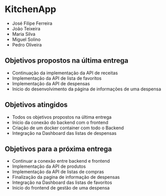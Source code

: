 # KitchenApp

- José Filipe Ferreira
- João Teixeira
- Maria Silva
- Miguel Solino
- Pedro Oliveira

## Objetivos propostos na última entrega

- Continuação da implementação da API de receitas
- Implementação da API de lista de favoritos
- Implementação da API de despensas 
- Inicio do desenvolvimento da página de informações de uma despensa

## Objetivos atingidos

- Todos os objetivos propostos na última entrega
- Inicio da conexão do backend com o frontend
- Criação de um docker container com todo o Backend
- Integração na Dashboard das listas de despensas

## Objetivos para a próxima entrega

- Continuar a conexão entre backend e frontend
- Implementação da API de produtos
- Implementação da API de listas de compras
- Finalização da pagina de informação de despensas
- Integração na Dashboard das listas de favoritos
- Inicio do frontend de gestão de uma despensa

